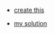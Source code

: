 
- [create this](https://www.wix.com/demone2/engagement-site)

- [my solution](http://htmlpreview.github.io/?https://github.com/moT01/30days30sites/blob/master/day2/index.html)
